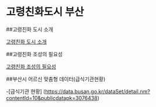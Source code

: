 # 고령친화도시 부산

##고령친화 도시 소개 

[고령친화 도시 소개](https://www.sejong.go.kr/citizen/sub05_0402.do;jsessionid=wDwIoFnTe2MfMCl1PxvJtlR7VXI8XfhwNdDVU2B68fOqf7Rq4UO43CtUPMx0YXMH.Portal_WAS2_servlet_engine5)

##고령친화 조성의 필요성

[고령친화 조성의 필요성](https://www.thepublicnews.co.kr/news/articleView.html?idxno=16940)

##부산시 어르신 맞춤형 데이터(급식기관현황)

-[급식기관 현황] (https://data.busan.go.kr/dataSet/detail.nm?contentId=10&publicdatapk=3076438)
